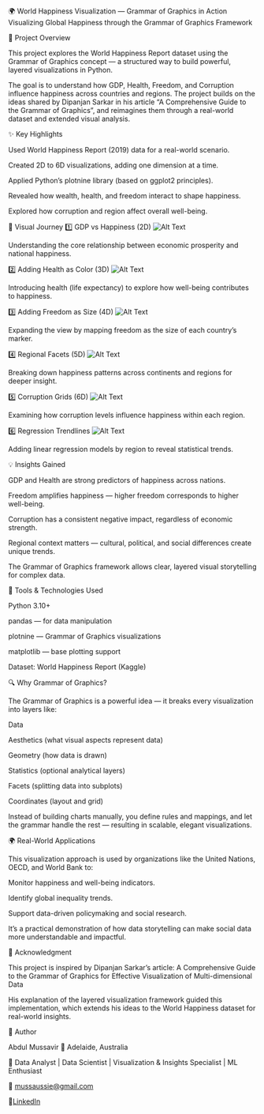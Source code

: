 🌍 World Happiness Visualization — Grammar of Graphics in Action
Visualizing Global Happiness through the Grammar of Graphics Framework

🧠 Project Overview

This project explores the World Happiness Report dataset using the Grammar of Graphics concept — a structured way to build powerful, layered visualizations in Python.

The goal is to understand how GDP, Health, Freedom, and Corruption influence happiness across countries and regions. The project builds on the ideas shared by Dipanjan Sarkar in his article “A Comprehensive Guide to the Grammar of Graphics”, and reimagines them through a real-world dataset and extended visual analysis.

✨ Key Highlights

Used World Happiness Report (2019) data for a real-world scenario.

Created 2D to 6D visualizations, adding one dimension at a time.

Applied Python’s plotnine library (based on ggplot2 principles).

Revealed how wealth, health, and freedom interact to shape happiness.

Explored how corruption and region affect overall well-being.

🧩 Visual Journey
1️⃣ GDP vs Happiness (2D)
![Alt Text](/output-1%20GDP%20vs%20Happiness.png)


Understanding the core relationship between economic prosperity and national happiness.


2️⃣ Adding Health as Color (3D)
![Alt Text](/output-2%20GDP%20vs%20Happiness%20Colored%20by%20Health.png)


Introducing health (life expectancy) to explore how well-being contributes to happiness.


3️⃣ Adding Freedom as Size (4D)
![Alt Text](/output-3%20GDP,%20Health,%20and%20Freedom%20Effects%20on%20Happiness.png)

Expanding the view by mapping freedom as the size of each country’s marker.


4️⃣ Regional Facets (5D)
![Alt Text](/output-4%20Regional%20Happiness%20Patterns.png)


Breaking down happiness patterns across continents and regions for deeper insight.


5️⃣ Corruption Grids (6D)
![Alt Text](/output-5%20Regional%20and%20corruption-Level%20Comparison.png)


Examining how corruption levels influence happiness within each region.


6️⃣ Regression Trendlines
![Alt Text](/output-6%20GDP%20vs%20Happiness%20by%20Region.png)


Adding linear regression models by region to reveal statistical trends.


💡 Insights Gained

GDP and Health are strong predictors of happiness across nations.

Freedom amplifies happiness — higher freedom corresponds to higher well-being.

Corruption has a consistent negative impact, regardless of economic strength.

Regional context matters — cultural, political, and social differences create unique trends.

The Grammar of Graphics framework allows clear, layered visual storytelling for complex data.

🧮 Tools & Technologies Used

Python 3.10+

pandas — for data manipulation

plotnine — Grammar of Graphics visualizations

matplotlib — base plotting support

Dataset: World Happiness Report (Kaggle)

🔍 Why Grammar of Graphics?

The Grammar of Graphics is a powerful idea — it breaks every visualization into layers like:

Data

Aesthetics (what visual aspects represent data)

Geometry (how data is drawn)

Statistics (optional analytical layers)

Facets (splitting data into subplots)

Coordinates (layout and grid)

Instead of building charts manually, you define rules and mappings, and let the grammar handle the rest — resulting in scalable, elegant visualizations.

🌍 Real-World Applications

This visualization approach is used by organizations like the United Nations, OECD, and World Bank to:

Monitor happiness and well-being indicators.

Identify global inequality trends.

Support data-driven policymaking and social research.

It’s a practical demonstration of how data storytelling can make social data more understandable and impactful.

👏 Acknowledgment

This project is inspired by Dipanjan Sarkar’s article:
A Comprehensive Guide to the Grammar of Graphics for Effective Visualization of Multi-dimensional Data

His explanation of the layered visualization framework guided this implementation, which extends his ideas to the World Happiness dataset for real-world insights.

👤 Author

Abdul Mussavir
📍 Adelaide, Australia

💼 Data Analyst | Data Scientist | Visualization & Insights Specialist | ML Enthusiast

📧 mussaussie@gmail.com

🔗[LinkedIn](https://www.linkedin.com/in/abdulmussavir/)
